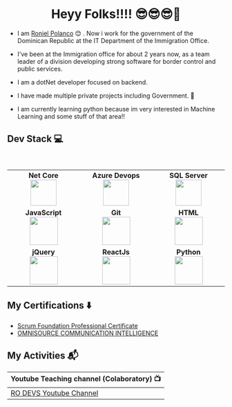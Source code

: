 <h1 align="center"> Heyy Folks!!!! 😎😎😎👋 </h1>


* I am [Roniel Polanco](https://www.linkedin.com/in/ronielpolanco/) :blush:	 . Now i work for the government of the Dominican Republic at the IT Department of the Immigration Office. 

* I've been at the Immigration office for about 2 years now, as a team leader of a division developing strong software for border control and public services. 

* I am a dotNet developer focused on backend.

* I have made multiple private projects including Government. 👾

* I am currently learning python because im very interested in Machine Learning and some stuff of that area!! 


## Dev Stack :computer:

<br>
<table>
<tbody>
 <tr>
<td align="center" width="20%">
<span><b><center>Net Core</center></b></span> 
<img height=60px src="https://upload.wikimedia.org/wikipedia/commons/thumb/e/ee/.NET_Core_Logo.svg/768px-.NET_Core_Logo.svg.png"> 
</td>

<td align="center" width="20%">
<span><b><center>Azure Devops</center></b></span> 
<img height=60px src="https://www.forecast.app/hubfs/New%20Website%20/integrations-logos/Azure%20DevOps.png"> 
</td>

<td align="center" width="20%">
<span><b><center>SQL Server</center></b></span> 
<img height=60px src="https://www.abd.es/wp-content/uploads/2018/11/sql-server-logo.png"> 
</td>
</tr>

<tr>
<td align="center" width="20%">
<span><b><center>JavaScript</center></b></span> 
<img height=65px src="https://upload.wikimedia.org/wikipedia/commons/thumb/9/99/Unofficial_JavaScript_logo_2.svg/1200px-Unofficial_JavaScript_logo_2.svg.png"> 
</td>

<td align="center" width="20%">
<span><b><center>Git</center></b></span> 
<img height=65px src="https://git-scm.com/images/logos/downloads/Git-Logo-2Color.png"> 
</td>

<td align="center" width="20%">
<span><b><center>HTML</center></b></span> 
<img height=65px src="https://desarrolloweb.com/storage/tag_images/actual/NTyqDTKED8kFAhWxUzUwFGQJacxNoQBfFekELDya.png"> 
</td>
</tr>

<tr>
<td align="center" width="20%">
<span><b><center>jQuery</center></b></span> 
<img height=65px src="https://www.ticarte.com/sites/su/styles/max/public/users/290/teaser/687474703a2f2f707265636973696f6e2d736f6674776172652e636f6d2f77702d636f6e74656e742f75706c6f6164732f32.gif?itok=b6Gz-evh"> 
</td>

<td align="center" width="20%">
<span><b><center>ReactJs</center></b></span> 
<img height=65px src="https://miro.medium.com/max/1838/0*EuQAiHI1iZEbC9yI.png"> 
</td>


<td align="center" width="20%">
<span><b><center>Python</center></b></span> 
<img height=65px src="https://www.python.org/static/community_logos/python-logo.png"> 
</td>
</tr>


</tbody>
</table>



## My Certifications :arrow_down:

- [Scrum Foundation Professional Certificate](https://www.youracclaim.com/badges/bc63aaab-8072-4e0d-bf5b-344b8fc48a24?source=linked_in_profile)
- [OMNISOURCE COMMUNICATION INTELLIGENCE](https://cmkr.co/pdf/downloads/?certificate_id=46538&sid=46243436&nrg_id=883756&test_id=1458966&aid=6814423&utype=SD&cert_token=a7bc1a1f59f1c56fd749ca8715f8a2b1&tprtoken=BBR3)

## My Activities :mailbox_with_mail:

| Youtube Teaching channel (Colaboratory) :tv: |
| :--- |
| [RO DEVS Youtube Channel](https://www.youtube.com/channel/UCHjyhBUaqk3HFsf7f-TrfXw) 
